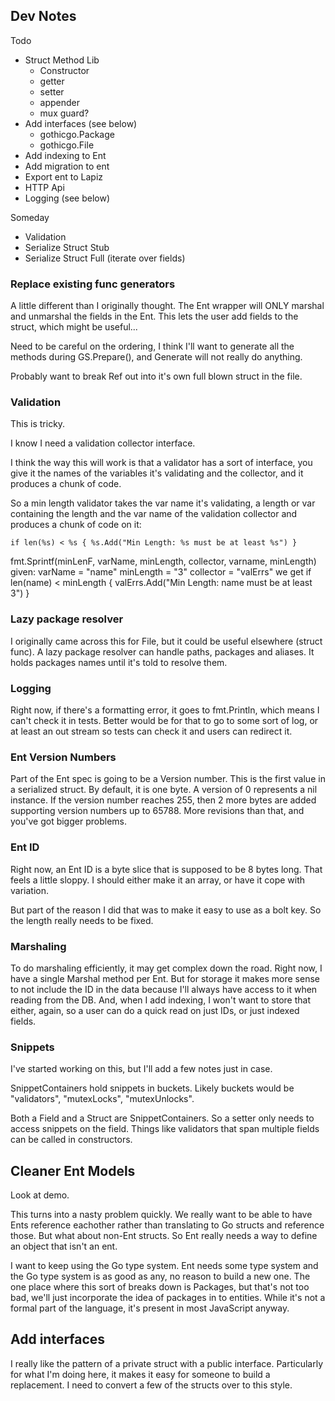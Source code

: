 ## Dev Notes

Todo
- Struct Method Lib
  - Constructor
  - getter
  - setter
  - appender
  - mux guard?
- Add interfaces (see below)
  - gothicgo.Package
  - gothicgo.File
- Add indexing to Ent
- Add migration to ent
- Export ent to Lapiz
- HTTP Api
- Logging (see below)

Someday
- Validation
- Serialize Struct Stub
- Serialize Struct Full (iterate over fields)

### Replace existing func generators
A little different than I originally thought. The Ent wrapper will ONLY marshal
and unmarshal the fields in the Ent. This lets the user add fields to the
struct, which might be useful...

Need to be careful on the ordering, I think I'll want to generate all the
methods during GS.Prepare(), and Generate will not really do anything.

Probably want to break Ref out into it's own full blown struct in the file.

### Validation
This is tricky.

I know I need a validation collector interface.

I think the way this will work is that a validator has a sort of interface, you
give it the names of the variables it's validating and the collector, and it
produces a chunk of code.

So a min length validator takes the var name it's validating, a length or var
containing the length and the var name of the validation collector and produces
a chunk of code on it:

`
if len(%s) < %s {
  %s.Add("Min Length: %s must be at least %s")
}
`

fmt.Sprintf(minLenF, varName, minLength, collector, varname, minLength)
given:
  varName = "name"
  minLength = "3"
  collector = "valErrs"
we get
if len(name) < minLength {
  valErrs.Add("Min Length: name must be at least 3")
}

### Lazy package resolver
I originally came across this for File, but it could be useful elsewhere (struct
func). A lazy package resolver can handle paths, packages and aliases. It holds
packages names until it's told to resolve them.

### Logging
Right now, if there's a formatting error, it goes to fmt.Println, which means I
can't check it in tests. Better would be for that to go to some sort of log, or
at least an out stream so tests can check it and users can redirect it.

### Ent Version Numbers
Part of the Ent spec is going to be a Version number. This is the first value in
a serialized struct. By default, it is one byte. A version of 0 represents a nil
instance. If the version number reaches 255, then 2 more bytes are added
supporting version numbers up to 65788. More revisions than that, and you've got
bigger problems.

### Ent ID
Right now, an Ent ID is a byte slice that is supposed to be 8 bytes long. That
feels a little sloppy. I should either make it an array, or have it cope with
variation.

But part of the reason I did that was to make it easy to use as a bolt key. So
the length really needs to be fixed.

### Marshaling
To do marshaling efficiently, it may get complex down the road. Right now, I
have a single Marshal method per Ent. But for storage it makes more sense to not
include the ID in the data because I'll always have access to it when reading
from the DB. And, when I add indexing, I won't want to store that either, again,
so a user can do a quick read on just IDs, or just indexed fields.

### Snippets
I've started working on this, but I'll add a few notes just in case.

SnippetContainers hold snippets in buckets. Likely buckets would be
"validators", "mutexLocks", "mutexUnlocks".

Both a Field and a Struct are SnippetContainers. So a setter only needs to
access snippets on the field. Things like validators that span multiple fields
can be called in constructors.

## Cleaner Ent Models
Look at demo.

This turns into a nasty problem quickly. We really want to be able to have Ents
reference eachother rather than translating to Go structs and reference those.
But what about non-Ent structs. So Ent really needs a way to define an object
that isn't an ent.

I want to keep using the Go type system. Ent needs some type system and the Go
type system is as good as any, no reason to build a new one. The one place where
this sort of breaks down is Packages, but that's not too bad, we'll just
incorporate the idea of packages in to entities. While it's not a formal part of
the language, it's present in most JavaScript anyway.

## Add interfaces
I really like the pattern of a private struct with a public interface.
Particularly for what I'm doing here, it makes it easy for someone to build a
replacement. I need to convert a few of the structs over to this style.
